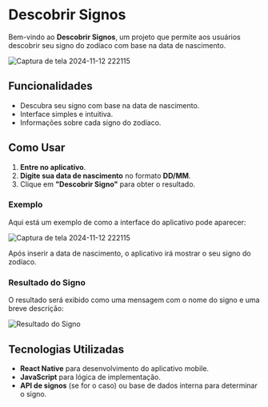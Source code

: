 # Descobrir Signos

Bem-vindo ao **Descobrir Signos**, um projeto que permite aos usuários descobrir seu signo do zodíaco com base na data de nascimento.

![Captura de tela 2024-11-12 222115](https://github.com/user-attachments/assets/903cd209-9b4c-48f4-9b5e-a91297fcff4a)

## Funcionalidades

- Descubra seu signo com base na data de nascimento.
- Interface simples e intuitiva.
- Informações sobre cada signo do zodíaco.

## Como Usar

1. **Entre no aplicativo**.
2. **Digite sua data de nascimento** no formato **DD/MM**.
3. Clique em **"Descobrir Signo"** para obter o resultado.

### Exemplo

Aqui está um exemplo de como a interface do aplicativo pode aparecer:

![Captura de tela 2024-11-12 222115](https://github.com/user-attachments/assets/b9ec608c-5976-4e9e-bbf9-52b0f8bf5bbc)

Após inserir a data de nascimento, o aplicativo irá mostrar o seu signo do zodíaco.

### Resultado do Signo

O resultado será exibido como uma mensagem com o nome do signo e uma breve descrição:

![Resultado do Signo](![image](https://github.com/user-attachments/assets/5347dda6-e77d-4755-b2e1-913dde59ad18)
)

## Tecnologias Utilizadas

- **React Native** para desenvolvimento do aplicativo mobile.
- **JavaScript** para lógica de implementação.
- **API de signos** (se for o caso) ou base de dados interna para determinar o signo.
